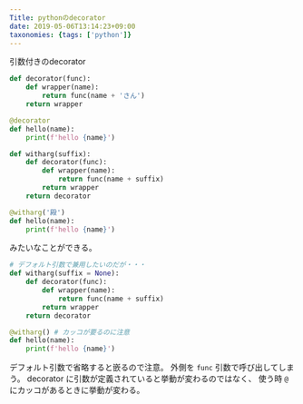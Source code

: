 ```yaml
---
Title: pythonのdecorator
date: 2019-05-06T13:14:23+09:00
taxonomies: {tags: ['python']}
---
```


引数付きのdecorator

```python
def decorator(func):
    def wrapper(name):
        return func(name + 'さん')
    return wrapper

@decorator
def hello(name):
    print(f'hello {name}')
```

```python
def witharg(suffix):
    def decorator(func):
        def wrapper(name):
            return func(name + suffix)
        return wrapper
    return decorator

@witharg('殿')
def hello(name):
    print(f'hello {name}')
```

みたいなことができる。

```python
# デフォルト引数で兼用したいのだが・・・
def witharg(suffix = None):
    def decorator(func):
        def wrapper(name):
            return func(name + suffix)
        return wrapper
    return decorator

@witharg() # カッコが要るのに注意
def hello(name):
    print(f'hello {name}')
```

デフォルト引数で省略すると嵌るので注意。
外側を `func` 引数で呼び出してしまう。
decorator に引数が定義されていると挙動が変わるのではなく、
使う時 `@` にカッコがあるときに挙動が変わる。
